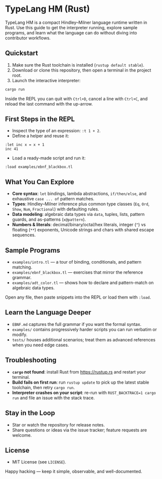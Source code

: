<!-- Path: README.md -->
<!-- What: User-facing guide to explore the TypeLang HM Rust interpreter -->
<!-- Why : Help newcomers install, launch, and learn the language quickly -->
<!-- RELEVANT FILES: EBNF.md, examples/, .codex/AGENTS.md -->

# TypeLang HM (Rust)

TypeLang HM is a compact Hindley–Milner language runtime written in Rust. Use this guide to get the interpreter running, explore sample programs, and learn what the language can do without diving into contributor workflows.

## Quickstart
1. Make sure the Rust toolchain is installed (`rustup default stable`).
2. Download or clone this repository, then open a terminal in the project root.
3. Launch the interactive interpreter:

```bash
cargo run
```

Inside the REPL you can quit with `Ctrl+D`, cancel a line with `Ctrl+C`, and reload the last command with the up-arrow.

## First Steps in the REPL
- Inspect the type of an expression: `:t 1 + 2`.
- Define a helper and reuse it:

```text
:let inc x = x + 1
inc 41
```

- Load a ready-made script and run it:

```text
:load examples/ebnf_blackbox.tl
```

## What You Can Explore
- **Core syntax**: `let` bindings, lambda abstractions, `if/then/else`, and exhaustive `case ... of` pattern matches.
- **Types**: Hindley–Milner inference plus common type classes (`Eq`, `Ord`, `Show`, `Num`, `Fractional`) with defaulting rules.
- **Data modeling**: algebraic data types via `data`, tuples, lists, pattern guards, and as-patterns (`x@pattern`).
- **Numbers & literals**: decimal/binary/octal/hex literals, integer (`^`) vs floating (`**`) exponents, Unicode strings and chars with shared escape sequences.

## Sample Programs
- `examples/intro.tl` — a tour of binding, conditionals, and pattern matching.
- `examples/ebnf_blackbox.tl` — exercises that mirror the reference grammar.
- `examples/adt_color.tl` — shows how to declare and pattern-match on algebraic data types.

Open any file, then paste snippets into the REPL or load them with `:load`.

## Learn the Language Deeper
- `EBNF.md` captures the full grammar if you want the formal syntax.
- `examples/` contains progressively harder scripts you can run verbatim or modify.
- `tests/` houses additional scenarios; treat them as advanced references when you need edge cases.

## Troubleshooting
- **`cargo` not found**: install Rust from <https://rustup.rs> and restart your terminal.
- **Build fails on first run**: run `rustup update` to pick up the latest stable toolchain, then retry `cargo run`.
- **Interpreter crashes on your script**: re-run with `RUST_BACKTRACE=1 cargo run` and file an issue with the stack trace.

## Stay in the Loop
- Star or watch the repository for release notes.
- Share questions or ideas via the issue tracker; feature requests are welcome.

## License
- MIT License (see `LICENSE`).

Happy hacking — keep it simple, observable, and well-documented.

